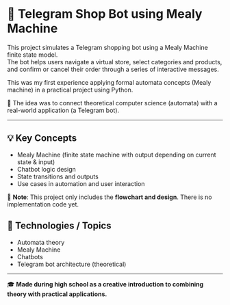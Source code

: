 # 🛒 Telegram Shop Bot using Mealy Machine

This project simulates a Telegram shopping bot using a Mealy Machine finite state model.  
The bot helps users navigate a virtual store, select categories and products, and confirm or cancel their order through a series of interactive messages.

This was my first experience applying formal automata concepts (Mealy machine) in a practical project using Python.  

🧠 The idea was to connect theoretical computer science (automata) with a real-world application (a Telegram bot).

---

## 💡 Key Concepts

- Mealy Machine (finite state machine with output depending on current state & input)
- Chatbot logic design
- State transitions and outputs
- Use cases in automation and user interaction

📄 **Note**: This project only includes the **flowchart and design**. There is no implementation code yet.

## 🔧 Technologies / Topics

- Automata theory
- Mealy Machine
- Chatbots
- Telegram bot architecture (theoretical)

---

🎓 **Made during high school as a creative introduction to combining theory with practical applications.**
